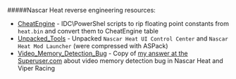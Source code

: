 #####Nascar Heat reverse engineering resources:

 * [CheatEngine](CheatEngine) - IDC\PowerShel scripts to rip floating point constants from `heat.bin` and convert them to CheatEngine table
 * [Unpacked_Tools](Unpacked_Tools) - Unpacked `Nascar Heat UI Control Center` and `Nascar Heat Mod Launcher` (were compressed with ASPack)
 * [Video_Memory_Detection_Bug](Video_Memory_Detection_Bug) - Copy of [my answer at the Superuser.com](http://superuser.com/questions/880216/windows-8-1-directdraw-and-compatibility-with-older-games) about video memory detection bug in Nascar Heat and Viper Racing